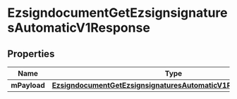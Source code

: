 
# EzsigndocumentGetEzsignsignaturesAutomaticV1Response

## Properties
| Name | Type | Description | Notes |
| ------------ | ------------- | ------------- | ------------- |
| **mPayload** | [**EzsigndocumentGetEzsignsignaturesAutomaticV1ResponseMPayload**](EzsigndocumentGetEzsignsignaturesAutomaticV1ResponseMPayload.md) |  |  |



